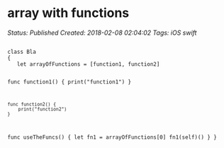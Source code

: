 # array with functions

_Status: Published_
_Created: 2018-02-08 02:04:02_
_Tags: iOS swift_

<code>
class Bla
{
   let arrayOfFunctions = [function1, function2]

   func function1() 
   {
      print("function1")
   }

    func function2() {
        print("function2")
    }

   func useTheFuncs()
   {
    let fn1 = arrayOfFunctions[0]
    fn1(self)()
   }
}
</code>